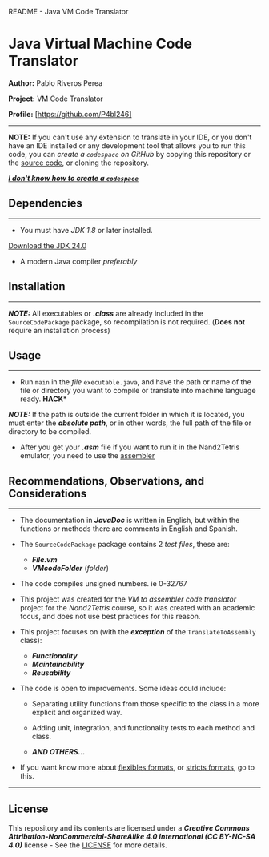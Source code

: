 README - Java VM Code Translator
# Java Virtual Machine Code Translator
**Author:** Pablo Riveros Perea

**Project:** VM Code Translator

**Profile:** [https://github.com/P4bl246]

------------------------------------------------------

**NOTE:** If you can't use any extension to translate in your IDE, or you don't have an IDE installed or any development tool that allows you to run this code, you can *create a `codespace` on GitHub* by copying this repository or the [source code](SourceCodePackage), or cloning the repository.

[***I don't know how to create a `codespace`***](https://docs.github.com/en/codespaces/developing-in-a-codespace/creating-a-codespace-for-a-repository)

## Dependencies

------------------------------------------------------
* You must have *JDK 1.8* or later installed.

[Download the JDK 24.0](https://www.oracle.com/java/technologies/downloads/)

* A modern Java compiler *preferably*

## Installation

------------------------------------------------------
***NOTE:*** All executables or ***.class*** are already included in the `SourceCodePackage` package, so recompilation is not required. (**Does not** require an installation process)

## Usage

-----------------------------------------------------
* Run `main` in the *file* `executable.java`, and have the path or name of the file or directory you want to compile or translate into machine language ready. **HACK***

***NOTE:*** If the path is outside the current folder in which it is located, you must enter the ***absolute path***, or in other words, the full path of the file or directory to be compiled.

* After you get your ***.asm*** file if you want to run it in the Nand2Tetris emulator, you need to use the [assembler](https://github.com/P4bl246/Ensamblador-Assembler.git)

## Recommendations, Observations, and Considerations

------------------------------------------------
* The documentation in ***JavaDoc*** is written in English, but within the functions or methods there are comments in English and Spanish.

* The `SourceCodePackage` package contains 2 *test files*, these are:
   * ***File.vm***
   * ***VMcodeFolder*** (*folder*)

* The code compiles unsigned numbers. ie 0-32767

* This project was created for the *VM to assembler code translator* project for the *Nand2Tetris* course, so it was created with an academic focus, and does not use best practices for this reason.

* This project focuses on (with the ***exception*** of the `TranslateToAssembly` class):

    * ***Functionality***
    * ***Maintainability***
    * ***Reusability***

* The code is open to improvements. Some ideas could include:

     * Separating utility functions from those specific to the class in a more explicit and organized way.

     * Adding unit, integration, and functionality tests to each method and class.

     * ***AND OTHERS...***

* If you want know more about [flexibles formats](Explain_formatPattern_functions/Flexible_Format_Pattern), or [stricts formats](Explain_formatPattern_functions/Strict_Format_Patterns), go to this.

-------------------------------------------------
## License

This repository and its contents are licensed under a ***Creative Commons Attribution-NonCommercial-ShareAlike 4.0 International (CC BY-NC-SA 4.0)*** license - See the [LICENSE](LICENCIA-LICENSE/LICENSE) for more details.
